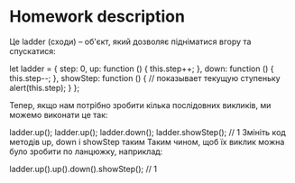 # **Homework description**
Це ladder (сходи) – об'єкт, який дозволяє підніматися вгору та спускатися:

let ladder = {
step: 0,
up: function () {
this.step++;
},
down: function () {
this.step--;
},
showStep: function () { // показывает текущую ступеньку
alert(this.step);
}
};

Тепер, якщо нам потрібно зробити кілька послідовних викликів, ми можемо виконати це так:

ladder.up();
ladder.up();
ladder.down();
ladder.showStep(); // 1
Змініть код методів up, down і showStep таким Таким чином, щоб їх виклик можна було зробити по ланцюжку, наприклад:

ladder.up().up().down().showStep(); // 1